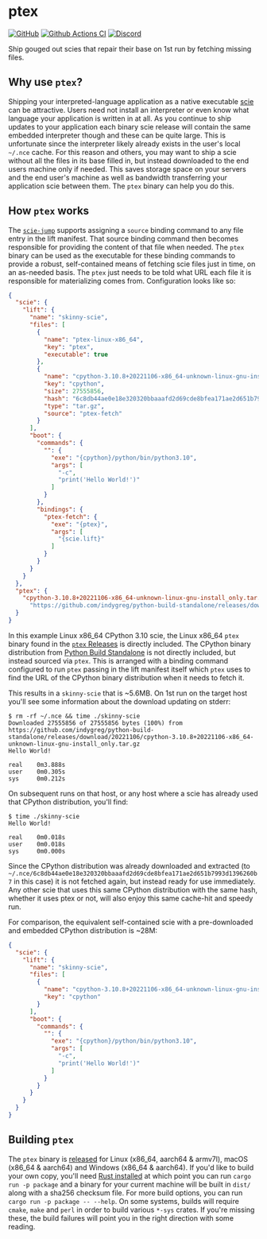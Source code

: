 # ptex

[![GitHub](https://img.shields.io/github/license/a-scie/ptex)](LICENSE)
[![Github Actions CI](https://github.com/a-scie/ptex/actions/workflows/ci.yml/badge.svg)](https://github.com/a-scie/ptex/actions/workflows/ci.yml)
[![Discord](https://img.shields.io/discord/1113502044922322954)](https://scie.app/discord)

Ship gouged out scies that repair their base on 1st run by fetching missing files.

## Why use `ptex`?

Shipping your interpreted-language application as a native executable [scie](
https://github.com/a-scie/jump) can be attractive. Users need not install an interpreter or even
know what language your application is written in at all. As you continue to ship updates to your
application each binary scie release will contain the same embedded interpreter though and these can
be quite large. This is unfortunate since the interpreter likely already exists in the user's local
`~/.nce` cache. For this reason and others, you may want to ship a scie without all the files in its
base filled in, but instead downloaded to the end users machine only if needed. This saves
storage space on your servers and the end user's machine as well as bandwidth transferring your
application scie between them. The `ptex` binary can help you do this.

## How `ptex` works

The [`scie-jump`](
https://github.com/a-scie/jump/blob/main/docs/packaging.md#optional-fields) supports assigning a
`source` binding command to any file entry in the lift manifest. That source binding command then
becomes responsible for providing the content of that file when needed. The `ptex` binary can be
used as the executable for these binding commands to provide a robust, self-contained means of
fetching scie files just in time, on an as-needed basis. The `ptex` just needs to be told what URL
each file it is responsible for materializing comes from. Configuration looks like so:
```json
{
  "scie": {
    "lift": {
      "name": "skinny-scie",
      "files": [
        {
          "name": "ptex-linux-x86_64",
          "key": "ptex",
          "executable": true
        },
        {
          "name": "cpython-3.10.8+20221106-x86_64-unknown-linux-gnu-install_only.tar.gz",
          "key": "cpython",
          "size": 27555856,
          "hash": "6c8db44ae0e18e320320bbaaafd2d69cde8bfea171ae2d651b7993d1396260b7",
          "type": "tar.gz",
          "source": "ptex-fetch"
        }
      ],
      "boot": {
        "commands": {
          "": {
            "exe": "{cpython}/python/bin/python3.10",
            "args": [
              "-c",
              "print('Hello World!')"
            ]
          }
        },
        "bindings": {
          "ptex-fetch": {
            "exe": "{ptex}",
            "args": [
              "{scie.lift}"
            ]
          }
        }
      }
    }
  },
  "ptex": {
    "cpython-3.10.8+20221106-x86_64-unknown-linux-gnu-install_only.tar.gz":
      "https://github.com/indygreg/python-build-standalone/releases/download/20221106/cpython-3.10.8+20221106-x86_64-unknown-linux-gnu-install_only.tar.gz"
  }
}
```

In this example Linux x86_64 CPython 3.10 scie, the Linux x86_64 `ptex` binary found in the
[`ptex` Releases](https://github.com/a-scie/ptex/releases) is directly included. The CPython binary
distribution from [Python Build Standalone](https://github.com/indygreg/python-build-standalone) is
not directly included, but instead sourced via `ptex`. This is arranged with a binding command
configured to run `ptex` passing in the lift manifest itself which `ptex` uses to find the URL of
the CPython binary distribution when it needs to fetch it.

This results in a `skinny-scie` that is ~5.6MB. On 1st run on the target host you'll see some
information about the download updating on stderr:
```
$ rm -rf ~/.nce && time ./skinny-scie
Downloaded 27555856 of 27555856 bytes (100%) from https://github.com/indygreg/python-build-standalone/releases/download/20221106/cpython-3.10.8+20221106-x86_64-unknown-linux-gnu-install_only.tar.gz
Hello World!

real    0m3.888s
user    0m0.305s
sys     0m0.212s
```
On subsequent runs on that host, or any host where a scie has already used that CPython
distribution, you'll find:
```
$ time ./skinny-scie
Hello World!

real    0m0.018s
user    0m0.018s
sys     0m0.000s
```

Since the CPython distribution was already downloaded and extracted (to
`~/.nce/6c8db44ae0e18e320320bbaaafd2d69cde8bfea171ae2d651b7993d1396260b7` in this case) it is not
fetched again, but instead ready for use immediately. Any other scie that uses this same CPython
distribution with the same hash, whether it uses ptex or not, will also enjoy this same cache-hit
and speedy run.

For comparison, the equivalent self-contained scie with a pre-downloaded and embedded CPython
distribution is ~28M:
```json
{
  "scie": {
    "lift": {
      "name": "skinny-scie",
      "files": [
        {
          "name": "cpython-3.10.8+20221106-x86_64-unknown-linux-gnu-install_only.tar.gz",
          "key": "cpython"
        }
      ],
      "boot": {
        "commands": {
          "": {
            "exe": "{cpython}/python/bin/python3.10",
            "args": [
              "-c",
              "print('Hello World!')"
            ]
          }
        }
      }
    }
  }
}
```

## Building `ptex`

The `ptex` binary is [released](https://github.com/a-scie/ptex/releases) for Linux (x86_64,
aarch64 & armv7l), macOS (x86_64 & aarch64) and Windows (x86_64 & aarch64). If you'd like to build
your own copy, you'll need [Rust installed](https://rustup.rs/) at which point you can run
`cargo run -p package` and a binary for your current machine will be built in `dist/` along with a
sha256 checksum file. For more build options, you can run `cargo run -p package -- --help`. On some
systems, builds will require `cmake`, `make` and `perl` in order to build various `*-sys` crates.
If you're missing these, the build failures will point you in the right direction with some reading.
